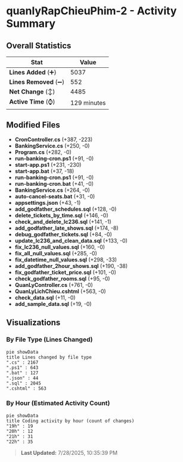 # quanlyRapChieuPhim-2 - Activity Summary 

## Overall Statistics

| Stat                   | Value                                                             |
| ---------------------- | ----------------------------------------------------------------- |
| **Lines Added** (➕)   | 5037                                          |
| **Lines Removed** (➖) | 552                                        |
| **Net Change** (↕)    | 4485                |
| **Active Time** (⌚)   | 129 minutes |


## Modified Files
- **CronController.cs** (+387, -223)
- **BankingService.cs** (+250, -0)
- **Program.cs** (+282, -0)
- **run-banking-cron.ps1** (+91, -0)
- **start-app.ps1** (+231, -230)
- **start-app.bat** (+37, -18)
- **run-banking-cron.ps1** (+91, -0)
- **run-banking-cron.bat** (+41, -0)
- **BankingService.cs** (+264, -0)
- **auto-cancel-seats.bat** (+31, -0)
- **appsettings.json** (+43, -1)
- **add_godfather_schedules.sql** (+128, -0)
- **delete_tickets_by_time.sql** (+146, -0)
- **check_and_delete_lc236.sql** (+141, -1)
- **add_godfather_late_shows.sql** (+174, -8)
- **debug_godfather_tickets.sql** (+84, -0)
- **update_lc236_and_clean_data.sql** (+133, -0)
- **fix_lc236_null_values.sql** (+160, -0)
- **fix_all_null_values.sql** (+285, -0)
- **fix_datetime_null_values.sql** (+298, -33)
- **add_godfather_2hour_shows.sql** (+190, -38)
- **fix_godfather_ticket_price.sql** (+101, -0)
- **check_godfather_rooms.sql** (+95, -0)
- **QuanLyController.cs** (+761, -0)
- **QuanLyLichChieu.cshtml** (+563, -0)
- **check_data.sql** (+11, -0)
- **add_sample_data.sql** (+19, -0)

## Visualizations

### By File Type (Lines Changed)

```mermaid
pie showData
title Lines changed by file type
".cs" : 2167
".ps1" : 643
".bat" : 127
".json" : 44
".sql" : 2045
".cshtml" : 563
```

### By Hour (Estimated Activity Count)

```mermaid
pie showData
title Coding activity by hour (count of changes)
"19h" : 19
"20h" : 12
"21h" : 31
"22h" : 35
```


> **Last Updated:** 7/28/2025, 10:35:39 PM